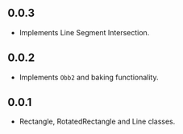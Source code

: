 ## 0.0.3

* Implements Line Segment Intersection.

## 0.0.2

* Implements `Obb2` and baking functionality.
## 0.0.1

* Rectangle, RotatedRectangle and Line classes.
